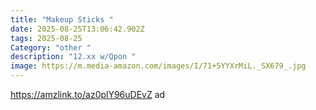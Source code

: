 ```yaml
---
title: "Makeup Sticks "
date: 2025-08-25T13:06:42.902Z
tags: 2025-08-25
Category: "other "
description: "12.xx w/Qpon "
image: https://m.media-amazon.com/images/I/71+5YYXrMiL._SX679_.jpg
---
```

https://amzlink.to/az0plY96uDEvZ ad